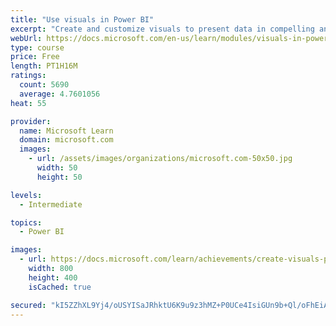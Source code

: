 ```yaml
---
title: "Use visuals in Power BI"
excerpt: "Create and customize visuals to present data in compelling and insightful ways."
webUrl: https://docs.microsoft.com/en-us/learn/modules/visuals-in-power-bi/
type: course
price: Free
length: PT1H16M
ratings:
  count: 5690
  average: 4.7601056
heat: 55

provider:
  name: Microsoft Learn
  domain: microsoft.com
  images:
    - url: /assets/images/organizations/microsoft.com-50x50.jpg
      width: 50
      height: 50

levels:
  - Intermediate

topics:
  - Power BI

images:
  - url: https://docs.microsoft.com/learn/achievements/create-visuals-power-bi-desktop-social.png
    width: 800
    height: 400
    isCached: true

secured: "kI5ZZhXL9Yj4/oUSYISaJRhktU6K9u9z3hMZ+P0UCe4IsiGUn9b+Ql/oFhEiAvUBiD5LRvqHiEz5GCU8erk0E17UnUGVS/FMTJMi6Qe7fbwd8r6TfGYWmHbKQe8LiRfEGhqIC546EaY7YUDg7bLRK8ARgnDRUF88diDZDh6DR6dPLimicf2CVoksRBIAoO1sY9tTKc2cDJVBgwslV71mzCb5beNICnsIjHRnkXukDjq/bGXEbFUNFNtNQpfG1BbC9JDvb7G816ZD7woNfSV/ounJgc4JJZxJ1JmQJuG+lRPQHf2lcOlL2Viy7RGQrppp+XhmT8GR5o3ZBq0cil8TJ5MjShDY12opu1ZYooMhOJ7lZgn3DFWo2pP5Q+wS4dXSVb+ncqtVHTbYa3hWSoVUCWUMRXUiLoTKfB2wWpesE0U=;DX9aFLew7T9sdvSrAqyifg=="
---
```


